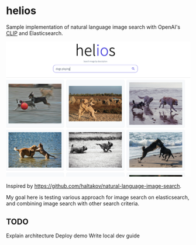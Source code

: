 # helios

Sample implementation of natural language image search with OpenAI's [CLIP](https://github.com/openai/CLIP) and Elasticsearch.

![Demo](demo.png)

Inspired by https://github.com/haltakov/natural-language-image-search.

My goal here is testing various approach for image search on elasticsearch, and combining image search with other search criteria.

## TODO

Explain architecture
Deploy demo
Write local dev guide
